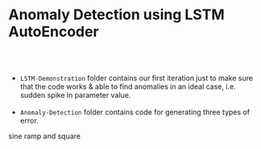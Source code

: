 # Anomaly Detection using LSTM AutoEncoder
<br><br>
* ```LSTM-Demonstration``` folder contains our first iteration just to make sure that the code works & able to find anomalies in an ideal case, i.e. sudden spike in parameter value. <br><br>
* ```Anomaly-Detection``` folder contains code for generating three types of error. 

sine
ramp and
square

